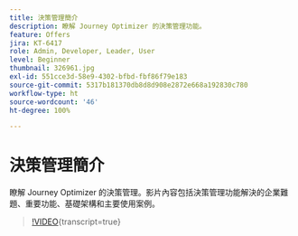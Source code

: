 ```yaml
---
title: 決策管理簡介
description: 瞭解 Journey Optimizer 的決策管理功能。
feature: Offers
jira: KT-6417
role: Admin, Developer, Leader, User
level: Beginner
thumbnail: 326961.jpg
exl-id: 551cce3d-58e9-4302-bfbd-fbf86f79e183
source-git-commit: 5317b181370db8d8d908e2872e668a192830c780
workflow-type: ht
source-wordcount: '46'
ht-degree: 100%

---
```


# 決策管理簡介

瞭解 Journey Optimizer 的決策管理。影片內容包括決策管理功能解決的企業難題、重要功能、基礎架構和主要使用案例。

>[!VIDEO](https://video.tv.adobe.com/v/326961?quality=12&learn=on){transcript=true}



